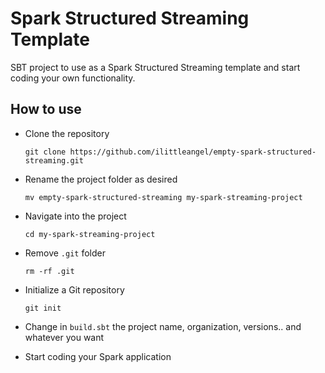 # Spark Structured Streaming Template

SBT project to use as a Spark Structured Streaming template
and start coding your own functionality.

## How to use

* Clone the repository

    `git clone https://github.com/ilittleangel/empty-spark-structured-streaming.git`

* Rename the project folder as desired

    `mv empty-spark-structured-streaming my-spark-streaming-project`    

* Navigate into the project

    `cd my-spark-streaming-project`

* Remove `.git` folder
    
    `rm -rf .git`

* Initialize a Git repository

    `git init`

* Change in `build.sbt` the project name, organization, versions.. and whatever you want

* Start coding your Spark application
